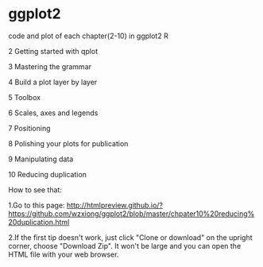 # ggplot2
code and plot of each chapter(2-10) in ggplot2 R

2 Getting started with qplot  

3 Mastering the grammar

4 Build a plot layer by layer

5 Toolbox

6 Scales, axes and legends

7 Positioning

8 Polishing your plots for publication

9 Manipulating data

10 Reducing duplication

How to see that:

1.Go to this page: http://htmlpreview.github.io/?https://github.com/wzxiong/ggplot2/blob/master/chpater10%20reducing%20duplication.html

2.If the first tip doesn't work, just click "Clone or download" on the upright corner, choose "Download Zip". It won't be large and you can open the HTML file with your web browser.
